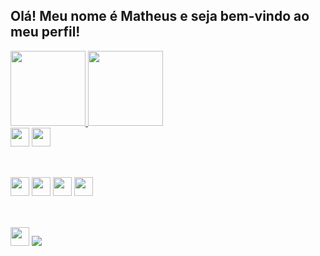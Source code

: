 ## Olá! Meu nome é Matheus e seja bem-vindo ao meu perfil!

<div style="display: inline-block">
  <a href="https://github.com/Matheyck">
    <img height="120em" src="https://github-readme-stats.vercel.app/api?username=matheyck&show_icons=true&theme=dark&include_all_commits=true&count_ptivate=true"/>
    <img height="120em" src="https://github-readme-stats.vercel.app/api/top-langs/?username=matheyck&theme=dark"/>
</div
    
##
<br>
<div style="display: inline-block">
    <a href="https://steamcommunity.com/id/frangotv"><img height="30em" src="https://img.shields.io/badge/Steam-000000?style=for-the-badge&logo=steam&logoColor=white"/></a>
    <img height="30em" src="https://img.shields.io/badge/Discord-7289DA?style=for-the-badge&logo=discord&logoColor=white"/>
</div>
    
##
<br>
<div style="display: inline-block">
    <img height="30em" src="https://img.shields.io/badge/CSS3-1572B6?style=for-the-badge&logo=css3&logoColor=white"/>
    <img height="30em" src="https://img.shields.io/badge/HTML5-E34F26?style=for-the-badge&logo=html5&logoColor=white"/>
    <img height="30em" src="https://img.shields.io/badge/JavaScript-F7DF1E?style=for-the-badge&logo=javascript&logoColor=black"/>
    <img height="30em" src="https://img.shields.io/badge/PHP-777BB4?style=for-the-badge&logo=php&logoColor=white"/>
</div>
    
##
<br>
<img height="30em" src="https://img.shields.io/badge/Windows-0078D6?style=for-the-badge&logo=windows&logoColor=white"/>

<img src="https://github.com/matheyck/matheyck/blob/output/github-contribution-grid-snake.svg">
    
    

